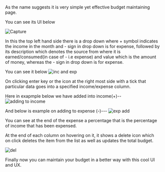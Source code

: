 As the name suggests it is very simple yet effective budget maintaining page.

You can see its UI below

![Capture](https://user-images.githubusercontent.com/62583335/88816295-dd5a1c00-d1d9-11ea-94ff-ff79933db33d.JPG)

In this the top left hand side there is a drop down where + symbol indicates the income  in the month and - sign in drop down is for expense, followed by its description which denotes the source from where it is earned/consumed(in case of - i.e expense) and value which is the amount of money, whereas the - sign in drop down is for expense.

You can see it below
![inc and exp](https://user-images.githubusercontent.com/62583335/88817694-776e9400-d1db-11ea-80ca-85b0b8a219a0.JPG)

On clicking enter key or the icon at the right most side with a tick that particular data goes into a specified income/expense column.

Here in exapmple below we have added into income(+)--
![adding to income](https://user-images.githubusercontent.com/62583335/88817714-7b021b00-d1db-11ea-92a6-fb588666d5f2.JPG)

And below is example on adding to expense (-)---
![exp add](https://user-images.githubusercontent.com/62583335/88817723-7e95a200-d1db-11ea-986a-4dfbb0b54bfc.JPG)

You can see at the end of the expense a percentage that is the percentage of income that has been expensed.


At the end of each column on hovering on it, it shows a delete icon which on click deletes the item from the list as well as updates the total budget. 

![del](https://user-images.githubusercontent.com/62583335/88817738-82c1bf80-d1db-11ea-955c-02e3b546d9da.JPG)

Finally now you can maintain your budget in a better way with this cool UI and UX.
